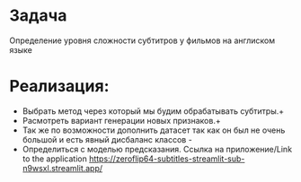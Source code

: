 # Задача 
Определение уровня сложности субтитров у фильмов на англиском языке
# Реализация:
* Выбрать метод через который мы будим обрабатывать субтитры.+
* Расмотреть вариант генерации новых признаков.+
* Так же по возможности дополнить датасет так как он был не очень большой и есть явный дисбаланс классов -
* Определиться с моделью предсказания.
Ссылка на приложение/Link to the application   https://zeroflip64-subtitles-streamlit-sub-n9wsxl.streamlit.app/
